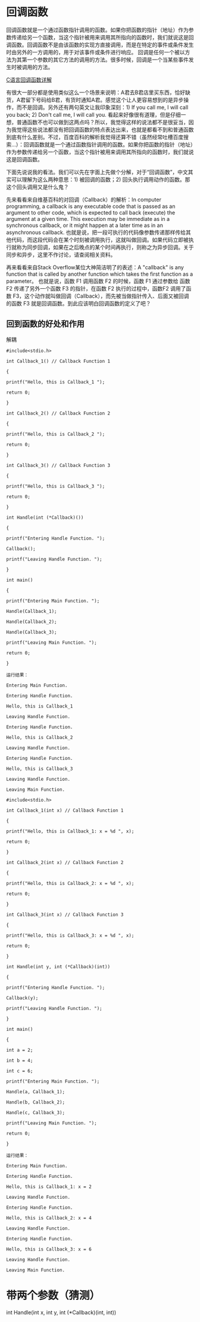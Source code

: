 # 回调函数

回调函数就是一个通过函数指针调用的函数。如果你把函数的指针（地址）作为参数传递给另一个函数，当这个指针被用来调用其所指向的函数时，我们就说这是回调函数。回调函数不是由该函数的实现方直接调用，而是在特定的事件或条件发生时由另外的一方调用的，用于对该事件或条件进行响应。
回调是任何一个被以方法为其第一个参数的其它方法的调用的方法。很多时候，回调是一个当某些事件发生时被调用的方法。



[C语言回调函数详解](https://www.cnblogs.com/jiangzhaowei/p/9129105.html)

有很大一部分都是使用类似这么一个场景来说明：A君去B君店里买东西，恰好缺货，A君留下号码给B君，有货时通知A君。感觉这个让人更容易想到的是异步操作，而不是回调。另外还有两句英文让我印象深刻：1) If you call me, I will call you back; 2) Don't call me, I will call you. 看起来好像很有道理，但是仔细一想，普通函数不也可以做到这两点吗？所以，我觉得这样的说法都不是很妥当，因为我觉得这些说法都没有把回调函数的特点表达出来，也就是都看不到和普通函数到底有什么差别。不过，百度百科的解析我觉得还算不错（虽然经常吐槽百度搜索...）：回调函数就是一个通过函数指针调用的函数。如果你把函数的指针（地址）作为参数传递给另一个函数，当这个指针被用来调用其所指向的函数时，我们就说这是回调函数。

下面先说说我的看法。我们可以先在字面上先做个分解，对于“回调函数”，中文其实可以理解为这么两种意思：1) 被回调的函数；2) 回头执行调用动作的函数。那这个回头调用又是什么鬼？

先来看看来自维基百科的对回调（Callback）的解析：In computer programming, a callback is any executable code that is passed as an argument to other code, which is expected to call back (execute) the argument at a given time. This execution may be immediate as in a synchronous callback, or it might happen at a later time as in an asynchronous callback. 也就是说，把一段可执行的代码像参数传递那样传给其他代码，而这段代码会在某个时刻被调用执行，这就叫做回调。如果代码立即被执行就称为同步回调，如果在之后晚点的某个时间再执行，则称之为异步回调。关于同步和异步，这里不作讨论，请查阅相关资料。

再来看看来自Stack Overflow某位大神简洁明了的表述：A "callback" is any function that is called by another function which takes the first function as a parameter。 也就是说，函数 F1 调用函数 F2 的时候，函数 F1 通过参数给 函数 F2 传递了另外一个函数 F3 的指针，在函数 F2 执行的过程中，函数F2 调用了函数 F3，这个动作就叫做回调（Callback），而先被当做指针传入、后面又被回调的函数 F3 就是回调函数。到此应该明白回调函数的定义了吧？

## 回到函数的好处和作用
解耦

```
#include<stdio.h>

int Callback_1() // Callback Function 1

{

printf("Hello, this is Callback_1 ");

return 0;

}

int Callback_2() // Callback Function 2

{

printf("Hello, this is Callback_2 ");

return 0;

}

int Callback_3() // Callback Function 3

{

printf("Hello, this is Callback_3 ");

return 0;

}

int Handle(int (*Callback)())

{

printf("Entering Handle Function. ");

Callback();

printf("Leaving Handle Function. ");

}

int main()

{

printf("Entering Main Function. ");

Handle(Callback_1);

Handle(Callback_2);

Handle(Callback_3);

printf("Leaving Main Function. ");

return 0;

}

运行结果：

Entering Main Function.

Entering Handle Function.

Hello, this is Callback_1

Leaving Handle Function.

Entering Handle Function.

Hello, this is Callback_2

Leaving Handle Function.

Entering Handle Function.

Hello, this is Callback_3

Leaving Handle Function.

Leaving Main Function.
```


```
#include<stdio.h>

int Callback_1(int x) // Callback Function 1

{

printf("Hello, this is Callback_1: x = %d ", x);

return 0;

}

int Callback_2(int x) // Callback Function 2

{

printf("Hello, this is Callback_2: x = %d ", x);

return 0;

}

int Callback_3(int x) // Callback Function 3

{

printf("Hello, this is Callback_3: x = %d ", x);

return 0;

}

int Handle(int y, int (*Callback)(int))

{

printf("Entering Handle Function. ");

Callback(y);

printf("Leaving Handle Function. ");

}

int main()

{

int a = 2;

int b = 4;

int c = 6;

printf("Entering Main Function. ");

Handle(a, Callback_1);

Handle(b, Callback_2);

Handle(c, Callback_3);

printf("Leaving Main Function. ");

return 0;

}

运行结果：

Entering Main Function.

Entering Handle Function.

Hello, this is Callback_1: x = 2

Leaving Handle Function.

Entering Handle Function.

Hello, this is Callback_2: x = 4

Leaving Handle Function.

Entering Handle Function.

Hello, this is Callback_3: x = 6

Leaving Handle Function.

Leaving Main Function.
````

# 带两个参数（猜测）
int Handle(int x, int y, int (*Callback)(int, int))





